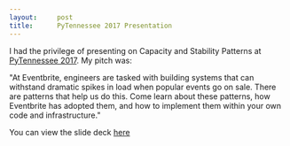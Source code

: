 ```yaml
---
layout:     post
title:      PyTennessee 2017 Presentation
---
```


I had the privilege of presenting on Capacity and Stability Patterns at [PyTennessee 2017](https://www.pytennessee.org/). My pitch was:

"At Eventbrite, engineers are tasked with building systems that can withstand dramatic spikes in load when popular events go on sale. There are patterns that help us do this. Come learn about these patterns, how Eventbrite has adopted them, and how to implement them within your own code and infrastructure."

You can view the slide deck [here](/presentations/capacity_and_stability_patterns)
